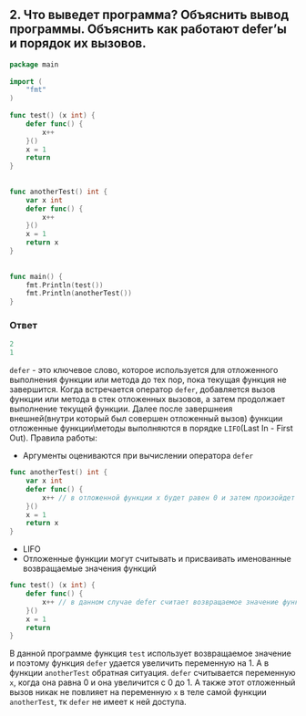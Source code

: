## 2. Что выведет программа? Объяснить вывод программы. Объяснить как работают defer’ы и порядок их вызовов.
```go
package main
 
import (
    "fmt"
)
 
func test() (x int) {
    defer func() {
        x++
    }()
    x = 1
    return
}
 
 
func anotherTest() int {
    var x int
    defer func() {
        x++
    }()
    x = 1
    return x
}
 
 
func main() {
    fmt.Println(test())
    fmt.Println(anotherTest())
}
```

### Ответ

```go
2
1
```
`defer` - это ключевое слово, которое используется для отложенного выполнения функции или метода до тех пор, пока текущая функция не завершится. Когда встречается оператор `defer`, добавляется вызов функции или метода в стек отложенных вызовов, а затем продолжает выполнение текущей функции. Далее после завершнеия внешней(внутри который был совершен отложенный вызов) функции отложенные функции\методы выполняются в порядке `LIFO`(Last In - First Out).
Правила работы:
- Аргументы оцениваются при вычислении оператора `defer`
```go
func anotherTest() int {
    var x int
    defer func() {
        x++ // в отложенной функции x будет равен 0 и затем произойдет инкрементирование
    }()
    x = 1
    return x
}
```
- LIFO
- Отложенные функции могут считывать и присваивать именованные возвращаемые значения функций
```go
func test() (x int) {
    defer func() {
        x++ // в данном случае defer считает возвращаемое значение функции test()
    }()
    x = 1
    return
}
```

В данной программе функция `test` использует возвращаемое значение и поэтому функция `defer` удается увеличить переменную на 1.
А в функции `anotherTest` обратная ситуация. `defer` считывается переменную `x`, когда она равна 0 и она увеличится с 0 до 1. А также этот отложенный вызов никак не повлияет на переменную `x` в теле самой функции `anotherTest`, тк `defer` не имеет к ней доступа.
